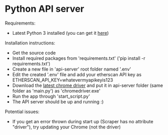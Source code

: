 # Python API server  
  
Requirements:  
- Latest Python 3 installed (you can get it [here](https://www.python.org/downloads/))  
  
Installation instructions:  
- Get the source code  
- Install required packages from 'requirements.txt' ('pip install -r requirements.txt')  
- Create a new file in 'api-server' root folder named '.env'
- Edit the created '.env' file and add your etherscan API key as ETHERSCAN_API_KEY=whatevermyapikeyis123  
- Download the [latest chrome driver](https://chromedriver.chromium.org/downloads) and put it in api-server folder (same folder as 'main.py') as 'chromedriver.exe'
- Run the app through 'start_script.py'  
- The API server should be up and running :)  
  
Potential issues:
- If you get an error thrown during start up (Scraper has no attribute "driver"), try updating your Chrome (not the driver)
